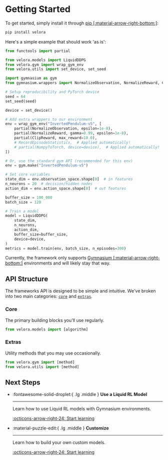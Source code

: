 # Getting Started

To get started, simply install it through [pip [:material-arrow-right-bottom:]](https://pypi.org/):

```bash
pip install velora
```

Here's a simple example that should work 'as is':

```python
from functools import partial

from velora.models import LiquidDDPG
from velora.gym import wrap_gym_env
from velora.utils import set_device, set_seed

import gymnasium as gym
from gymnasium.wrappers import NormalizeObservation, NormalizeReward, ClipReward

# Setup reproducibility and PyTorch device
seed = 64
set_seed(seed)

device = set_device()

# Add extra wrappers to our environment
env = wrap_gym_env("InvertedPendulum-v5", [
    partial(NormalizeObservation, epsilon=1e-8),
    partial(NormalizeReward, gamma=0.99, epsilon=1e-8),
    partial(ClipReward, max_reward=10.0),
    # RecordEpisodeStatistics,  # Applied automatically!
    # partial(NumpyToTorch, device=device),  # Applied automatically!
])

# Or, use the standard gym API (recommended for this env)
env = gym.make("InvertedPendulum-v5")

# Set core variables
state_dim = env.observation_space.shape[0]  # in features
n_neurons = 20  # decision/hidden nodes
action_dim = env.action_space.shape[0]  # out features

buffer_size = 100_000
batch_size = 128

# Train a model
model = LiquidDDPG(
    state_dim, 
    n_neurons, 
    action_dim, 
    buffer_size=buffer_size,
    device=device,
)
metrics = model.train(env, batch_size, n_episodes=300)
```

Currently, the framework only supports [Gymnasium [:material-arrow-right-bottom:]](https://gymnasium.farama.org/) environments and will likely stay that way.

## API Structure

The frameworks API is designed to be simple and intuitive. We've broken into two main categories: [`core`](#core) and [`extras`](#extras).

### Core

The primary building blocks you'll use regularly.

```python
from velora.models import [algorithm]
```

### Extras

Utility methods that you may use occasionally.

```python
from velora.gym import [method]
from velora.utils import [method]
```

## Next Steps

<div class="grid cards" markdown>

-   :fontawesome-solid-droplet:{ .lg .middle } __Use a Liquid RL Model__

    ---

    Learn how to use Liquid RL models with Gymnasium environments.

    [:octicons-arrow-right-24: Start learning](../learn/tutorial/index.md)

-   :material-puzzle-edit:{ .lg .middle } __Customize__

    ---

    Learn how to build your own custom models.

    [:octicons-arrow-right-24: Start learning](../learn/customize/index.md)

</div>
